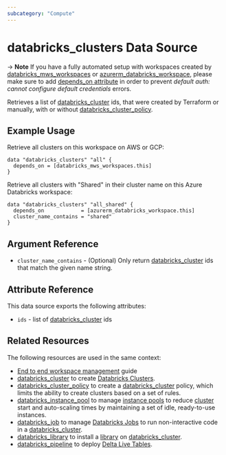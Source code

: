 ```yaml
---
subcategory: "Compute"
---
```

# databricks_clusters Data Source

-> **Note** If you have a fully automated setup with workspaces created by [databricks_mws_workspaces](../resources/mws_workspaces.md) or [azurerm_databricks_workspace](https://registry.terraform.io/providers/hashicorp/azurerm/latest/docs/resources/databricks_workspace), please make sure to add [depends_on attribute](../index.md#data-resources-and-authentication-is-not-configured-errors) in order to prevent _default auth: cannot configure default credentials_ errors.

Retrieves a list of [databricks_cluster](../resources/cluster.md#cluster_id) ids, that were created by Terraform or manually, with or without [databricks_cluster_policy](../resources/cluster_policy.md).

## Example Usage

Retrieve all clusters on this workspace on AWS or GCP:

```hcl
data "databricks_clusters" "all" {
  depends_on = [databricks_mws_workspaces.this]
}
```

Retrieve all clusters with "Shared" in their cluster name on this Azure Databricks workspace:

```hcl
data "databricks_clusters" "all_shared" {
  depends_on            = [azurerm_databricks_workspace.this]
  cluster_name_contains = "shared"
}
```

## Argument Reference

* `cluster_name_contains` - (Optional) Only return [databricks_cluster](../resources/cluster.md#cluster_id) ids that match the given name string.

## Attribute Reference

This data source exports the following attributes:

* `ids` - list of [databricks_cluster](../resources/cluster.md#cluster_id) ids

## Related Resources

The following resources are used in the same context:

* [End to end workspace management](../guides/passthrough-cluster-per-user.md) guide
* [databricks_cluster](../resources/cluster.md) to create [Databricks Clusters](https://docs.databricks.com/clusters/index.html).
* [databricks_cluster_policy](../resources/cluster_policy.md) to create a [databricks_cluster](../resources/cluster.md) policy, which limits the ability to create clusters based on a set of rules.
* [databricks_instance_pool](../resources/instance_pool.md) to manage [instance pools](https://docs.databricks.com/clusters/instance-pools/index.html) to reduce [cluster](../resources/cluster.md) start and auto-scaling times by maintaining a set of idle, ready-to-use instances.
* [databricks_job](../resources/job.md) to manage [Databricks Jobs](https://docs.databricks.com/jobs.html) to run non-interactive code in a [databricks_cluster](../resources/cluster.md).
* [databricks_library](../resources/library.md) to install a [library](https://docs.databricks.com/libraries/index.html) on [databricks_cluster](../resources/cluster.md).
* [databricks_pipeline](../resources/pipeline.md) to deploy [Delta Live Tables](https://docs.databricks.com/data-engineering/delta-live-tables/index.html). 
